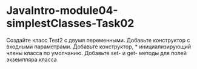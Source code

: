 # JavaIntro-module04-simplestClasses-Task02
Создайте класс Test2 с двумя переменными. Добавьте конструктор с входными параметрами. Добавьте конструктор,  * инициализирующий члены класса по умолчанию. Добавьте set- и  get- методы для полей экземпляра   класса
